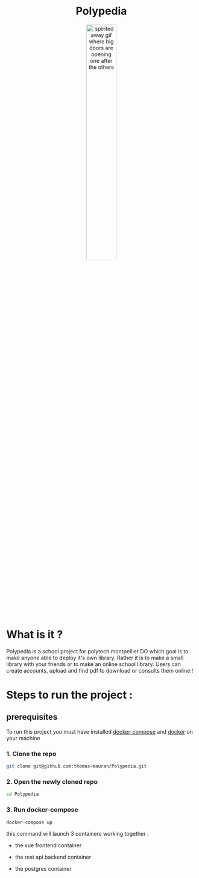 <div align="center"> 
<h1>Polypedia</h1>

  <img src="https://media.giphy.com/media/CRJqX2pz2RA8E/giphy.gif" alt="spirited away gif where big doors are opening one after the others" width="40%">
</div>


# What is it ?
Polypedia is a school project for polytech montpellier DO which goal is to make anyone able to deploy it's own library. 
Rather it is to make a small library with your friends or to make an online school library.
Users can create accounts, upload and find pdf to download or consults them online !


# Steps to run the project :

## prerequisites

To run this project you must have installed [docker-compose](https://docs.docker.com/compose/install) and [docker](https://docs.docker.com/get-docker/) on your machine 

### 1. Clone the repo

```bash
git clone git@github.com:thomas-mauran/Polypedia.git
```

### 2. Open the newly cloned repo

```bash
cd Polypedia
```

### 3. Run docker-compose 

```bash
docker-compose up
```
this command will launch 3 containers working together :

* the vue frontend container

* the rest api backend container 

* the postgres container




  
 






